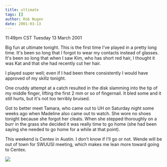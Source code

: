 ```yaml
---
title: ultimate
tags: []
author: Rob Nugen
date: 2001-03-13
---
```


<title>Ultimate</title>
<p class=date>11:49pm CST Tuesday 13 March 2001</p>

<p>Big fun at ultimate tonight.  This is the first time I've played in
a pretty long time.  It's been so long that I forgot to wear my
contacts instead of glasses.  It's been so long that when I saw Kim,
who has short red hair, I thought it was Kat and that she had recently
cut her hair.</p>

<p>I played super well; even if I had been there consistently I would
have approved of my skillz tonight.</p>

<p>One cruddy attempt at a catch resulted in the disk slamming into
the tip of my middle finger, lifting the first 2 mm or so of
fingernail.  It bled some and it still hurts, but it's not too
terribly bruised.</p>

<p>Got to better meet Tamara, who came out to UH on Saturday night
some weeks ago when Madeline also came out to watch.  She wore no
shoes tonight because she forgot her cleats.  When she stepped
thoroughly on a burr in the grass she decided it was really time to go
home (she had been saying she needed to go home for a while at that
point).</p>

<p>This weekend is Centex in Austin.  I don't know if I'll go or not.
Wende will be out of town for SWUUSI meeting, which makes me lean more
toward going to Centex.</p>

<p><img src='/images/rob/wL-ROB.gif'/></p>


